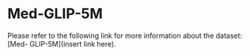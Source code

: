 # Med-GLIP-5M

Please refer to the following link for more information about the dataset: [Med- GLIP-5M](insert link here).
